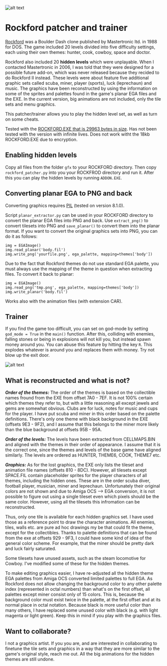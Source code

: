 ![alt text](https://www.mv.helsinki.fi/home/asahala/rockford/banner2.png)

# Rockford patcher and trainer
[Rockford](https://en.wikipedia.org/wiki/Rockford_(video_game)) was a Boulder Dash clone published by Mastertronic ltd. in 1988 for DOS. The game included 20 levels divided into five difficulty settings, each using their own themes: hunter, cook, cowboy, space and doctor. 

Rockford also included 20 **hidden levels** which were unplayable. When I contacted Mastertronic in 2006, I was told that they were designed for a possible future add-on, which was never released because they recided to do Rockford II instead. These levels were about feature five additional graphic sets called scuba, miner, player (sports), luck (leprechaun) and music. The graphics have been reconstructed by using the information on some of the sprites and palettes found in the game's planar EGA files and the EXE. In the current version, big animations are not included, only the tile sets and menu graphics.

This patcher/trainer allows you to play the hidden level set, as well as turn on some cheats.

Tested with the [ROCKFORD.EXE that is 29963 bytes in size](https://www.xtcabandonware.com/game/786/rockford). Has not been tested with the version with infinite lives. Does not work witht the 18kb ROCKFORD.EXE due to encryption.

## Enabling hidden levels
Copy all files from the folder ```gfx``` to your ROCKFORD directory. Then copy ```rockford_patcher.py``` into you your ROCKFROD directory and run it. After this you can play the hidden levels by running ```ADDON.EXE```.

## Converting planar EGA to PNG and back
Converting graphics requires [PIL](https://pypi.org/project/Pillow/) (tested on version 8.1.0).

Script ```planar_extractor.py``` can be used in your ROCKFORD directory to convert the planar EGA files into PNG and back. Use ```extract_png()``` to convert tilesets into PNG and ```save_planar()``` to convert them into the planar format. If you want to convert the original graphics sets into PNG, you can do it as follows:

```
img = EGAImage()
img.read_planar('body.fil')
img.write_png('yourfile.png', ega_palette, mapping=themes['body'])
```
Due to the fact that Rockford themes do not use standard EGA palette, you must always use the mapping of the theme in question when extracting files. To convert it back to planar:

```
img = EGAImage()
img.read_png('tmp.png', ega_palette, mapping=themes['body'])
img.write_planar('body.fil')
```
Works also with the animation files (with extension CAR). 

## Trainer
If you find the game too difficult, you can set on god-mode by setting ```god_mode = True``` in the ```main()``` function. After this, colliding with enemies, falling stones or being in explosions will not kill you, but instead spawn money around you. You can abuse this feature by hitting the key ```R```. This explodes whatever is around you and replaces them with money. Try not blow up the exit door.

![alt text](https://www.mv.helsinki.fi/home/asahala/rockford/screenshot.png)

## What is reconstructed and what is not?
***Order of the themes:*** The order of the themes is based on the collectible names fround from the EXE from offset 7A0 - 7EF. It is not 100% certain which themes they refer to, but with a little reasoning all except jewels and gems are somewhat obvious. Clubs are for luck, notes for music and cups for the player. I have put scuba and miner in this order based on the palette definitions. There's only one theme with black background in the EXE (offsets 9E3 - 9F2), and I assume that this belongs to the miner more likely than the blue background at offsets 95B - 95A.

***Order of the levels:*** The levels have been extracted from CELLMAPS.BIN and aligned with the themes in their order of appearance. I assume that it is the correct one, since the themes and levels of the base game have aligned similarly. The levels are ordered as HUNTER, THEME6, COOK, THEME7 etc.

***Graphics:*** As for the lost graphics, the EXE only lists the tileset and animation file names (offsets 810 - 8DC). However, all tilesets except SPACE.FIL contain placeholder sprites for the player characters of all themes, including the hidden ones. These are in the order scuba diver, football player, musician, miner and leprechaun. Unfortunately their original colors are not shown and due to Amiga OCS --> EGA conversion, it is not possible to figure out using a single tileset even which pixels should be the same color. However, using all the tilesets this infromation can be reconstructed. 

Thus, only one tile is available for each hidden graphics set. I have used those as a reference point to draw the character animations. All enemies, tiles, walls etc. are pure ad hoc drawings my be that could fit the theme, except for the collectibles. Thanks to palette definitions that can be found from the exe at offsets 929 - 9F3, I could have some kind of idea of the general color scheme. For example, that the miner should be pretty dark and luck fairly saturated.

Some tilesets have unused assets, such as the steam locomotive for Cowboy. I've modified some of these for the hidden themes.

To make editing graphics easier, I have re-adjusted all the hidden theme EGA palettes from Amiga OCS converted limited palettes to full EGA. As Rockford does not allow changing the background color to any other palette index (represented in octal numbers) than what's on the first offset, all palettes except miner consist only of 15 colors. This is, because the background color must exist twice in the palette, at the first offset and at its normal place in octal notation. Because black is more useful color than many others, I have replaced some unused color with black (e.g. with light magenta or light green). Keep this in mind if you play with the graphics files.

## Want to collaborate?
I not a graphics artist. If you you are, and are interested in collaborating to finetune the tile sets and graphics in a way that they are more similar to the game's original style, reach me out. All the big animations for the hidden themes are still undone.


